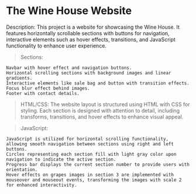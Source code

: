 # The Wine House Website 

Description:
This project is a website for showcasing the Wine House. It features horizontally scrollable sections with buttons for navigation, interactive elements such as hover effects, transitions, and JavaScript functionality to enhance user experience.

> Sections:

    Navbar with hover effect and navigation buttons.
    Horizontal scrolling sections with background images and linear gradients.
    Interactive elements like sale bag and button with transition effects.
    Focus blur effect behind images.
    Footer with contact details.

> HTML/CSS:
  The website layout is structured using HTML with CSS for styling. Each section is designed with attention to detail, including transforms, transitions, and hover effects to enhance visual appeal.

> JavaScript:

    JavaScript is utilized for horizontal scrolling functionality, allowing smooth navigation between sections using right and left buttons.
    Circles representing each section fill with light gray color upon navigation to indicate the active section.
    Progress bar displays the current section number to provide users with orientation.
    Hover effects on grapes images in section 3 are implemented with mouseover and mouseout events, transforming the images with scale 2 for enhanced interactivity.
